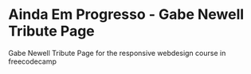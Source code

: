# Ainda Em Progresso - Gabe Newell Tribute Page
Gabe Newell Tribute Page for the responsive webdesign course in freecodecamp
